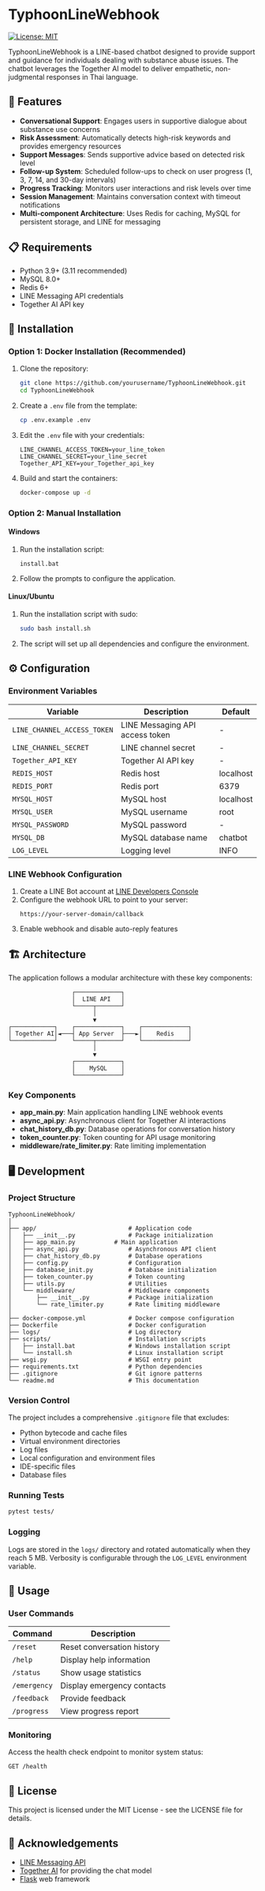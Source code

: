 # TyphoonLineWebhook

[![License: MIT](https://img.shields.io/badge/License-MIT-yellow.svg)](https://opensource.org/licenses/MIT)

TyphoonLineWebhook is a LINE-based chatbot designed to provide support and guidance for individuals dealing with substance abuse issues. The chatbot leverages the Together AI model to deliver empathetic, non-judgmental responses in Thai language.

## 🌟 Features

- **Conversational Support**: Engages users in supportive dialogue about substance use concerns
- **Risk Assessment**: Automatically detects high-risk keywords and provides emergency resources
- **Support Messages**: Sends supportive advice based on detected risk level
- **Follow-up System**: Scheduled follow-ups to check on user progress (1, 3, 7, 14, and 30-day intervals)
- **Progress Tracking**: Monitors user interactions and risk levels over time
- **Session Management**: Maintains conversation context with timeout notifications
- **Multi-component Architecture**: Uses Redis for caching, MySQL for persistent storage, and LINE for messaging

## 📋 Requirements

- Python 3.9+ (3.11 recommended)
- MySQL 8.0+
- Redis 6+
- LINE Messaging API credentials
- Together AI API key

## 🚀 Installation

### Option 1: Docker Installation (Recommended)

1. Clone the repository:
   ```bash
   git clone https://github.com/yourusername/TyphoonLineWebhook.git
   cd TyphoonLineWebhook
   ```

2. Create a `.env` file from the template:
   ```bash
   cp .env.example .env
   ```

3. Edit the `.env` file with your credentials:
   ```
   LINE_CHANNEL_ACCESS_TOKEN=your_line_token
   LINE_CHANNEL_SECRET=your_line_secret
   Together_API_KEY=your_Together_api_key
   ```

4. Build and start the containers:
   ```bash
   docker-compose up -d
   ```

### Option 2: Manual Installation

#### Windows

1. Run the installation script:
   ```
   install.bat
   ```

2. Follow the prompts to configure the application.

#### Linux/Ubuntu

1. Run the installation script with sudo:
   ```bash
   sudo bash install.sh
   ```

2. The script will set up all dependencies and configure the environment.

## ⚙️ Configuration

### Environment Variables

| Variable | Description | Default |
|----------|-------------|---------|
| `LINE_CHANNEL_ACCESS_TOKEN` | LINE Messaging API access token | - |
| `LINE_CHANNEL_SECRET` | LINE channel secret | - |
| `Together_API_KEY` | Together AI API key | - |
| `REDIS_HOST` | Redis host | localhost |
| `REDIS_PORT` | Redis port | 6379 |
| `MYSQL_HOST` | MySQL host | localhost |
| `MYSQL_USER` | MySQL username | root |
| `MYSQL_PASSWORD` | MySQL password | - |
| `MYSQL_DB` | MySQL database name | chatbot |
| `LOG_LEVEL` | Logging level | INFO |

### LINE Webhook Configuration

1. Create a LINE Bot account at [LINE Developers Console](https://developers.line.biz/)
2. Configure the webhook URL to point to your server:
   ```
   https://your-server-domain/callback
   ```
3. Enable webhook and disable auto-reply features

## 🏗️ Architecture

The application follows a modular architecture with these key components:

```
                  ┌─────────────┐
                  │  LINE API   │
                  └─────┬───────┘
                        │
                        ▼
┌────────────┐    ┌─────────────┐    ┌─────────────┐
│ Together AI│◄───┤ App Server  ├───►│    Redis    │
└────────────┘    └─────┬───────┘    └─────────────┘
                        │
                        ▼
                  ┌─────────────┐
                  │    MySQL    │
                  └─────────────┘
```

### Key Components

- **app_main.py**: Main application handling LINE webhook events
- **async_api.py**: Asynchronous client for Together AI interactions
- **chat_history_db.py**: Database operations for conversation history
- **token_counter.py**: Token counting for API usage monitoring
- **middleware/rate_limiter.py**: Rate limiting implementation

## 🖥️ Development

### Project Structure

```
TyphoonLineWebhook/
│
├── app/                          # Application code
│   ├── __init__.py               # Package initialization
│   ├── app_main.py           # Main application
│   ├── async_api.py              # Asynchronous API client
│   ├── chat_history_db.py        # Database operations
│   ├── config.py                 # Configuration
│   ├── database_init.py          # Database initialization
│   ├── token_counter.py          # Token counting
│   ├── utils.py                  # Utilities
│   └── middleware/               # Middleware components
│       ├── __init__.py           # Package initialization
│       └── rate_limiter.py       # Rate limiting middleware
│
├── docker-compose.yml            # Docker compose configuration
├── Dockerfile                    # Docker configuration
├── logs/                         # Log directory
├── scripts/                      # Installation scripts
│   ├── install.bat               # Windows installation script
│   └── install.sh                # Linux installation script
├── wsgi.py                       # WSGI entry point
├── requirements.txt              # Python dependencies
├── .gitignore                    # Git ignore patterns
└── readme.md                     # This documentation
```

### Version Control

The project includes a comprehensive `.gitignore` file that excludes:
- Python bytecode and cache files
- Virtual environment directories
- Log files
- Local configuration and environment files
- IDE-specific files
- Database files

### Running Tests

```bash
pytest tests/
```

### Logging

Logs are stored in the `logs/` directory and rotated automatically when they reach 5&nbsp;MB. Verbosity is configurable through the `LOG_LEVEL` environment variable.

## 📱 Usage

### User Commands

| Command | Description |
|---------|-------------|
| `/reset` | Reset conversation history |
| `/help` | Display help information |
| `/status` | Show usage statistics |
| `/emergency` | Display emergency contacts |
| `/feedback` | Provide feedback |
| `/progress` | View progress report |

### Monitoring

Access the health check endpoint to monitor system status:
```
GET /health
```

## 📄 License

This project is licensed under the MIT License - see the LICENSE file for details.

## 🙏 Acknowledgements

- [LINE Messaging API](https://developers.line.biz/en/docs/messaging-api/)
- [Together AI](https://www.together.ai/) for providing the chat model
- [Flask](https://flask.palletsprojects.com/) web framework
